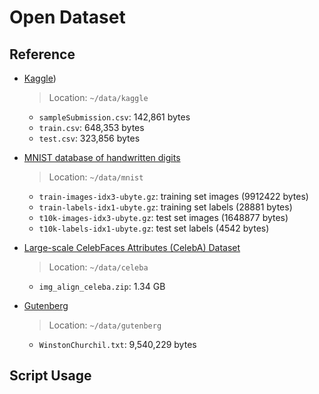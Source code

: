 # Open Dataset		

## Reference    

- [Kaggle](https://www.kaggle.com/c/bike-sharing-demand/data))			
	> Location: `~/data/kaggle`
	
	- `sampleSubmission.csv`: 142,861 bytes				
	- `train.csv`: 648,353 bytes	
	- `test.csv`: 323,856 bytes		

- [MNIST database of handwritten digits](http://yann.lecun.com/exdb/mnist/)		
	> Location: `~/data/mnist`		
	
	- `train-images-idx3-ubyte.gz`:  training set images (9912422 bytes)	 
	- `train-labels-idx1-ubyte.gz`:  training set labels (28881 bytes) 	
	- `t10k-images-idx3-ubyte.gz`:   test set images (1648877 bytes) 	
	- `t10k-labels-idx1-ubyte.gz`:   test set labels (4542 bytes)					

- [Large-scale CelebFaces Attributes (CelebA) Dataset](http://mmlab.ie.cuhk.edu.hk/projects/CelebA.html)			
	> Location: `~/data/celeba`			
	
	- `img_align_celeba.zip`: 1.34 GB		

- [Gutenberg](https://www.gutenberg.org/wiki/Category:Bookshelf)			
	> Location: `~/data/gutenberg`		
	
	- `WinstonChurchil.txt`: 9,540,229 bytes		

## Script Usage     

